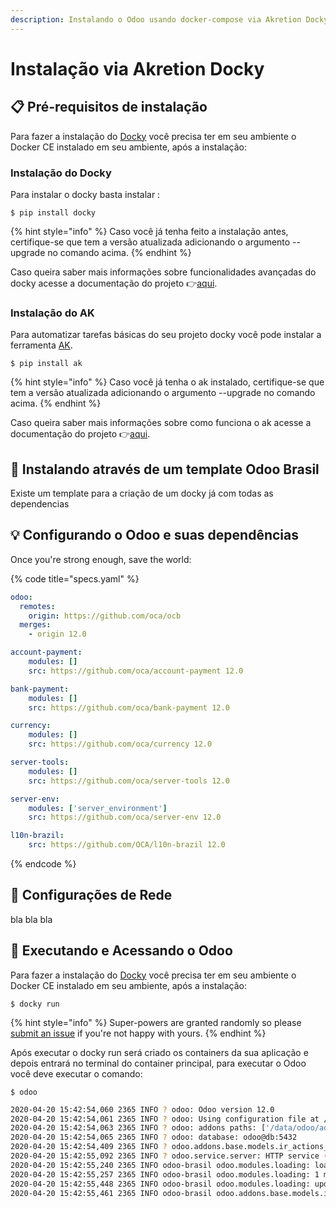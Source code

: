 ```yaml
---
description: Instalando o Odoo usando docker-compose via Akretion Docky
---
```


# Instalação via Akretion Docky

## 📋 Pré-requisitos de instalação

Para fazer a instalação do [Docky](https://github.com/akretion/docky) você precisa ter em seu ambiente o Docker CE instalado em seu ambiente, após a instalação:

### Instalação do Docky

Para instalar o docky basta instalar :

```text
$ pip install docky
```

{% hint style="info" %}
Caso você já tenha feito a instalação antes, certifique-se que tem a versão atualizada adicionando o argumento --upgrade no comando acima.
{% endhint %}

Caso queira saber mais informações sobre funcionalidades avançadas do docky acesse a documentação do projeto 👉[aqui](https://github.com/akretion/ak/blob/master/README.md).

### Instalação do AK

Para automatizar tarefas básicas do seu projeto docky você pode instalar a ferramenta [AK](https://github.com/akretion/ak).

```text
$ pip install ak
```

{% hint style="info" %}
Caso você já tenha o ak instalado, certifique-se que tem a versão atualizada adicionando o argumento --upgrade no comando acima.
{% endhint %}

Caso queira saber mais informações sobre como funciona o ak acesse a documentação do projeto 👉[aqui](https://github.com/akretion/ak/blob/master/README.md).

## 📑 Instalando através de um template Odoo Brasil

Existe um template para a criação de um docky já com todas as dependencias

## 💡 Configurando o Odoo e suas dependências

Once you're strong enough, save the world:

{% code title="specs.yaml" %}
```yaml
odoo:
  remotes:
    origin: https://github.com/oca/ocb
  merges:
    - origin 12.0

account-payment:
    modules: []
    src: https://github.com/oca/account-payment 12.0

bank-payment:
    modules: []
    src: https://github.com/oca/bank-payment 12.0

currency:
    modules: []
    src: https://github.com/oca/currency 12.0

server-tools:
    modules: []
    src: https://github.com/oca/server-tools 12.0

server-env:
    modules: ['server_environment']
    src: https://github.com/oca/server-env 12.0

l10n-brazil:
    src: https://github.com/OCA/l10n-brazil 12.0
```
{% endcode %}

## 📡 Configurações de Rede

bla bla bla

## 🚀 Executando e Acessando o Odoo

Para fazer a instalação do [Docky](https://github.com/akretion/docky) você precisa ter em seu ambiente o Docker CE instalado em seu ambiente, após a instalação:

```text
$ docky run
```

{% hint style="info" %}
Super-powers are granted randomly so please [submit an issue](https://github.com/akretion/docky/issues) if you're not happy with yours.
{% endhint %}

Após executar o docky run será criado os containers da sua aplicação e depois entrará no terminal do container principal, para executar o Odoo você deve executar o comando:

```text
$ odoo
```

```bash
2020-04-20 15:42:54,060 2365 INFO ? odoo: Odoo version 12.0 
2020-04-20 15:42:54,061 2365 INFO ? odoo: Using configuration file at /etc/odoo.cfg 
2020-04-20 15:42:54,063 2365 INFO ? odoo: addons paths: ['/data/odoo/addons/12.0', '/odoo/links', '/odoo/local-src', '/odoo/src/odoo/addons', '/odoo/src/addons', '/odoo/external-src/account-payment', '/odoo/external-src/bank-payment', '/odoo/external-src/currency', '/odoo/external-src/server-tools', '/odoo/external-src/l10n-brazil', '/odoo/external-src/account-financial-reporting', '/odoo/external-src/server-ux', '/odoo/external-src/reporting-engine'] 
2020-04-20 15:42:54,065 2365 INFO ? odoo: database: odoo@db:5432 
2020-04-20 15:42:54,409 2365 INFO ? odoo.addons.base.models.ir_actions_report: Will use the Wkhtmltopdf binary at /usr/local/bin/wkhtmltopdf 
2020-04-20 15:42:55,092 2365 INFO ? odoo.service.server: HTTP service (werkzeug) running on 0.0.0.0:8069 
2020-04-20 15:42:55,240 2365 INFO odoo-brasil odoo.modules.loading: loading 1 modules... 
2020-04-20 15:42:55,257 2365 INFO odoo-brasil odoo.modules.loading: 1 modules loaded in 0.02s, 0 queries 
2020-04-20 15:42:55,448 2365 INFO odoo-brasil odoo.modules.loading: updating modules list 
2020-04-20 15:42:55,461 2365 INFO odoo-brasil odoo.addons.base.models.ir_module: ALLOW access to module.update_list on [] to user __system__ #1 via n/a
```

